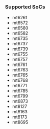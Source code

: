 ### Supported SoCs
- mt6261
- mt6572
- mt6580
- mt6582
- mt6735
- mt6737
- mt6739
- mt6755
- mt6757
- mt6761
- mt6763
- mt6765
- mt6768
- mt6771
- mt6785
- mt6799
- mt6873
- mt8127
- mt8163
- mt8173
- mt8695
